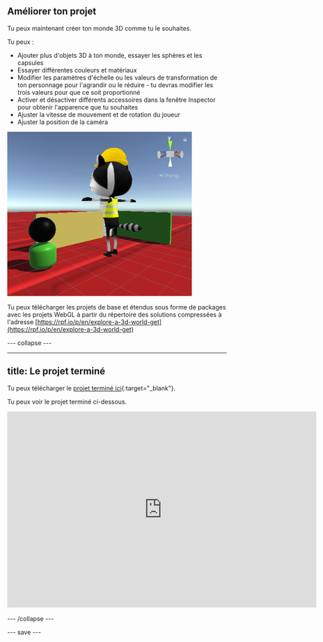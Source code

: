 ## Améliorer ton projet

Tu peux maintenant créer ton monde 3D comme tu le souhaites.

Tu peux :
+ Ajouter plus d'objets 3D à ton monde, essayer les sphères et les capsules
+ Essayer différentes couleurs et matériaux
+ Modifier les paramètres d'échelle ou les valeurs de transformation de ton personnage pour l'agrandir ou le réduire - tu devras modifier les trois valeurs pour que ce soit proportionné
+ Activer et désactiver différents accessoires dans la fenêtre Inspector pour obtenir l'apparence que tu souhaites
+ Ajuster la vitesse de mouvement et de rotation du joueur
+ Ajuster la position de la caméra

![La vue Scene avec une nouvelle position de caméra, des formes supplémentaires et un personnage agrandi avec le maillage de construction réactivé.](images/customised-project.png)

Tu peux télécharger les projets de base et étendus sous forme de packages avec les projets WebGL à partir du répertoire des solutions compressées à l'adresse [https://rpf.io/p/en/explore-a-3d-world-get](https://rpf.io/p/en/explore-a-3d-world-get)

--- collapse ---

---
title: Le projet terminé
---

Tu peux télécharger le [projet terminé ici](https://rpf.io/p/en/explore-a-3d-world-get){:target="_blank"}.

Tu peux voir le projet terminé ci-dessous.

<iframe allowtransparency="true" width="710" height="450" src="https://explore-a-3d-world-extended.rpfilt.repl.co" frameborder="0"></iframe>

--- /collapse ---

--- save ---

